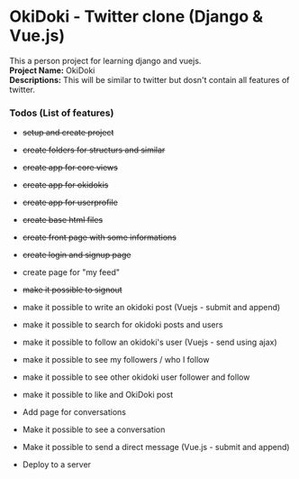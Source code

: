 # OkiDoki - Twitter clone (Django & Vue.js)

This a person project for learning django and vuejs.
<br />
**Project Name:** OkiDoki
<br />
**Descriptions:** This will be similar to twitter but dosn't contain all features of twitter.
<br />

### Todos (List of features)
- ~~setup and create project~~
- ~~create folders for structurs and similar~~
- ~~create app for core views~~
- ~~create app for okidokis~~
- ~~create app for userprofile~~

- ~~create base html files~~
- ~~create front page with some informations~~
- ~~create login and signup page~~

- create page for "my feed"
- ~~make it possible to signout~~
- make it possible to write an okidoki post (Vuejs - submit and append)
- make it possible to search for okidoki posts and users
- make it possible to follow an okidoki's user (Vuejs - send using ajax)
- make it possible to see my followers / who I follow
- make it possible to see other okidoki user follower and follow

- make it possible to like and OkiDoki post

- Add page for conversations
- Make it possible to see a conversation
- Make it possible to send a direct message (Vue.js - submit and append)

- Deploy to a server
